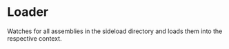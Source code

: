# Loader

Watches for all assemblies in the sideload directory and loads them into the respective context.
